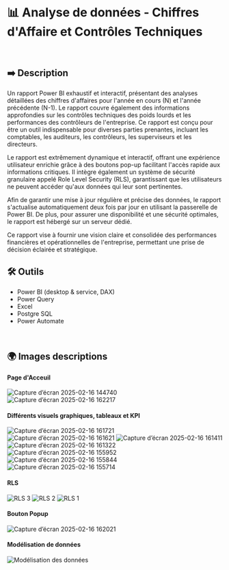   # 📊 Analyse de données - Chiffres d'Affaire et Contrôles Techniques
<br>
  
  ## ➡️ Description 

  Un rapport Power BI exhaustif et interactif, présentant des analyses détaillées des chiffres d'affaires pour l'année en cours (N) et l'année précédente (N-1). Le rapport couvre également des informations approfondies sur les contrôles techniques des poids lourds et les performances des contrôleurs de l'entreprise. Ce rapport est conçu pour être un outil indispensable pour diverses parties prenantes, incluant les comptables, les auditeurs, les contrôleurs, les superviseurs et les directeurs.

  Le rapport est extrêmement dynamique et interactif, offrant une expérience utilisateur enrichie grâce à des boutons pop-up facilitant l'accès rapide aux informations critiques. Il intègre également un système de sécurité granulaire appelé Role Level Security (RLS), garantissant que les utilisateurs ne peuvent accéder qu'aux données qui leur sont pertinentes.

  Afin de garantir une mise à jour régulière et précise des données, le rapport s'actualise automatiquement deux fois par jour en utilisant la passerelle de Power BI. De plus, pour assurer une disponibilité et une sécurité optimales, le rapport est hébergé sur un serveur dédié.

  Ce rapport vise à fournir une vision claire et consolidée des performances financières et opérationnelles de l'entreprise, permettant une prise de décision éclairée et stratégique. 
<br>

  ## 🛠 Outils

  - Power BI (desktop & service, DAX)
  - Power Query
  - Excel
  - Postgre SQL
  - Power Automate
<br>

  ## 🌍 Images descriptions

  #### Page d'Acceuil 
![Capture d’écran 2025-02-16 144740](https://github.com/user-attachments/assets/da215cf3-f466-4ba3-975c-bc5cf3e283f1)
<br>
![Capture d’écran 2025-02-16 162217](https://github.com/user-attachments/assets/f6db725a-b724-4391-8b80-3debc473b0e6)

  #### Différents visuels graphiques, tableaux et KPI
![Capture d’écran 2025-02-16 161721](https://github.com/user-attachments/assets/84522da4-2288-4972-bfa4-16ed8c7754ac)
![Capture d’écran 2025-02-16 161621](https://github.com/user-attachments/assets/6d6858b2-98c4-4884-ba84-d20ac31f0a2a)
![Capture d’écran 2025-02-16 161411](https://github.com/user-attachments/assets/8cdf1155-3903-46c2-86eb-e782ed445821)
![Capture d’écran 2025-02-16 161322](https://github.com/user-attachments/assets/21a6a1dc-762b-4ca5-bce2-1b1ec3671e7d)
![Capture d’écran 2025-02-16 155952](https://github.com/user-attachments/assets/0d572d4f-6f0f-439c-beea-1ddef629f7bb)
![Capture d’écran 2025-02-16 155844](https://github.com/user-attachments/assets/49feb481-499b-4e70-b33f-6ffac870c624)
![Capture d’écran 2025-02-16 155714](https://github.com/user-attachments/assets/af4a5251-2cfb-4428-9908-296c573d477a)
<br>

  #### RLS
![RLS 3](https://github.com/user-attachments/assets/570d4fda-627c-4ca0-85f3-f6b619551aeb)
![RLS 2](https://github.com/user-attachments/assets/74167efb-4dae-4a41-af03-4da8ed675854)
![RLS 1](https://github.com/user-attachments/assets/9b5b5c67-82cb-4ad8-ba59-00f70c732289)
<br>

  #### Bouton Popup
![Capture d’écran 2025-02-16 162021](https://github.com/user-attachments/assets/23c7236e-799d-47d6-abba-09a3fdd8425a)
<br>

  #### Modélisation de données
![Modélisation des données](https://github.com/user-attachments/assets/2bafb124-6b6d-4ec7-884a-d1b6e7cb4f27)
